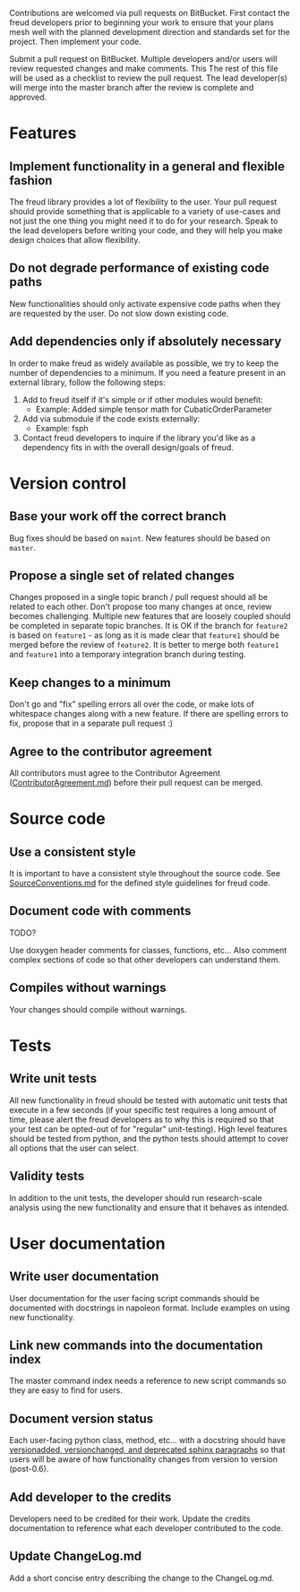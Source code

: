Contributions are welcomed via pull requests on BitBucket. First contact the freud developers prior to beginning
your work to ensure that your plans mesh well with the planned development direction and standards set for the project.
Then implement your code.

Submit a pull request on BitBucket. Multiple developers and/or users will review requested changes and make comments.
This The rest of this file will be used as a checklist to review the pull request. The lead developer(s) will merge into
the master branch after the review is complete and approved.

# Features

## Implement functionality in a general and flexible fashion

The freud library provides a lot of flexibility to the user. Your pull request should provide something that is
applicable to a variety of use-cases and not just the one thing you might need it to do for your research. Speak to the
lead developers before writing your code, and they will help you make design choices that allow flexibility.

## Do not degrade performance of existing code paths

New functionalities should only activate expensive code paths when they are requested by the user. Do not slow down
existing code.

## Add dependencies only if absolutely necessary

In order to make freud as widely available as possible, we try to keep the number of dependencies to a minimum. If you
need a feature present in an external library, follow the following steps:

1. Add to freud itself if it's simple or if other modules would benefit:
    * Example: Added simple tensor math for CubaticOrderParameter
2. Add via submodule if the code exists externally:
    * Example: fsph
3. Contact freud developers to inquire if the library you'd like as a dependency fits in with the overall design/goals
of freud.

# Version control

## Base your work off the correct branch

Bug fixes should be based on `maint`. New features should be based on `master`.

## Propose a single set of related changes

Changes proposed in a single topic branch / pull request should all be related to each other. Don't propose too
many changes at once, review becomes challenging. Multiple new features that are loosely coupled should be completed
in separate topic branches. It is OK if the branch for `feature2` is based on `feature1` - as long as it is made clear
that `feature1` should be merged before the review of `feature2`. It is better to merge both `feature1` and `feature1`
into a temporary integration branch during testing.

## Keep changes to a minimum

Don't go and "fix" spelling errors all over the code, or make lots of whitespace changes along with a new feature.
If there are spelling errors to fix, propose that in a separate pull request :)

## Agree to the contributor agreement

All contributors must agree to the Contributor Agreement ([ContributorAgreement.md](ContributorAgreement.md))
before their pull request can be merged.

# Source code

## Use a consistent style

It is important to have a consistent style throughout the source code. See [SourceConventions.md](SourceConventions.md)
for the defined style guidelines for freud code.

## Document code with comments

TODO?

Use doxygen header comments for classes, functions, etc... Also comment complex sections of code so that other
developers can understand them.

## Compiles without warnings

Your changes should compile without warnings.

# Tests

## Write unit tests

All new functionality in freud should be tested with automatic unit tests that execute in a few seconds (if your
specific test requires a long amount of time, please alert the freud developers as to why this is required so that
your test can be opted-out of for "regular" unit-testing). High level features should be tested from python, and the
python tests should attempt to cover all options that the user can select.

## Validity tests

In addition to the unit tests, the developer should run research-scale analysis using the new functionality and
ensure that it behaves as intended.

# User documentation

## Write user documentation

User documentation for the user facing script commands should be documented with docstrings in napoleon format.
Include examples on using new functionality.

## Link new commands into the documentation index

The master command index needs a reference to new script commands so they are easy to find for users.

## Document version status

Each user-facing python class, method, etc... with a docstring should have [versionadded, versionchanged, and
deprecated sphinx paragraphs](www.sphinx-doc.org/en/stable/markup/para.html) so that users will be aware of
how functionality changes from version to version (post-0.6).

## Add developer to the credits

Developers need to be credited for their work. Update the credits documentation to reference what each developer
contributed to the code.

## Update ChangeLog.md

Add a short concise entry describing the change to the ChangeLog.md.
